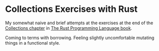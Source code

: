 # Collections Exercises with Rust

My somewhat naive and brief attempts at the exercises at the end of the [Collections chapter](https://doc.rust-lang.org/book/2018-edition/ch08-03-hash-maps.html) in [The Rust Programming Language book](https://doc.rust-lang.org/book/2018-edition).

Coming to terms with borrowing. Feeling slightly uncomfortable mutating things in a functional style.